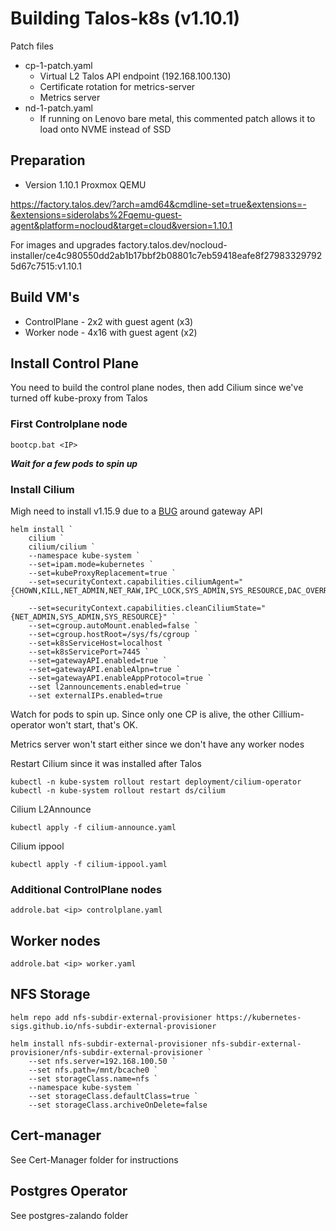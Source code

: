 # Building Talos-k8s (v1.10.1)

Patch files
- cp-1-patch.yaml
    - Virtual L2 Talos API endpoint (192.168.100.130)
    - Certificate rotation for metrics-server
    - Metrics server
- nd-1-patch.yaml
    - If running on Lenovo bare metal, this commented patch allows it to load onto NVME instead of SSD

## Preparation
- Version 1.10.1 Proxmox QEMU

https://factory.talos.dev/?arch=amd64&cmdline-set=true&extensions=-&extensions=siderolabs%2Fqemu-guest-agent&platform=nocloud&target=cloud&version=1.10.1

For images and upgrades
    factory.talos.dev/nocloud-installer/ce4c980550dd2ab1b17bbf2b08801c7eb59418eafe8f279833297925d67c7515:v1.10.1


## Build VM's
- ControlPlane - 2x2 with guest agent (x3)
- Worker node - 4x16 with guest agent (x2)

## Install Control Plane

You need to build the control plane nodes, then add Cilium since we've turned off kube-proxy from Talos

### First Controlplane node
```
bootcp.bat <IP>
```

***Wait for a few pods to spin up***

### Install Cilium 
Migh need to install v1.15.9 due to a [BUG](https://github.com/cilium/cilium/issues/34982) around gateway API

```
helm install `
    cilium `
    cilium/cilium `
    --namespace kube-system `
    --set=ipam.mode=kubernetes `
    --set=kubeProxyReplacement=true `
    --set=securityContext.capabilities.ciliumAgent="{CHOWN,KILL,NET_ADMIN,NET_RAW,IPC_LOCK,SYS_ADMIN,SYS_RESOURCE,DAC_OVERRIDE,FOWNER,SETGID,SETUID}" `
    --set=securityContext.capabilities.cleanCiliumState="{NET_ADMIN,SYS_ADMIN,SYS_RESOURCE}" `
    --set=cgroup.autoMount.enabled=false `
    --set=cgroup.hostRoot=/sys/fs/cgroup `
    --set=k8sServiceHost=localhost `
    --set=k8sServicePort=7445 `
    --set=gatewayAPI.enabled=true `
    --set=gatewayAPI.enableAlpn=true `
    --set=gatewayAPI.enableAppProtocol=true `
    --set l2announcements.enabled=true `
    --set externalIPs.enabled=true
```

Watch for pods to spin up.  Since only one CP is alive, the other Cillium-operator won't start, that's OK.

Metrics server won't start either since we don't have any worker nodes

Restart Cilium since it was installed after Talos
```
kubectl -n kube-system rollout restart deployment/cilium-operator
kubectl -n kube-system rollout restart ds/cilium

```

Cilium L2Announce
```
kubectl apply -f cilium-announce.yaml
```

Cilium ippool
```
kubectl apply -f cilium-ippool.yaml
```

### Additional ControlPlane nodes
```
addrole.bat <ip> controlplane.yaml 
```

## Worker nodes
```
addrole.bat <ip> worker.yaml
```

## NFS Storage
```
helm repo add nfs-subdir-external-provisioner https://kubernetes-sigs.github.io/nfs-subdir-external-provisioner 

helm install nfs-subdir-external-provisioner nfs-subdir-external-provisioner/nfs-subdir-external-provisioner `
    --set nfs.server=192.168.100.50 `
    --set nfs.path=/mnt/bcache0 `
    --set storageClass.name=nfs `
    --namespace kube-system `
    --set storageClass.defaultClass=true `
    --set storageClass.archiveOnDelete=false
```


## Cert-manager

See Cert-Manager folder for instructions

## Postgres Operator

See postgres-zalando folder
